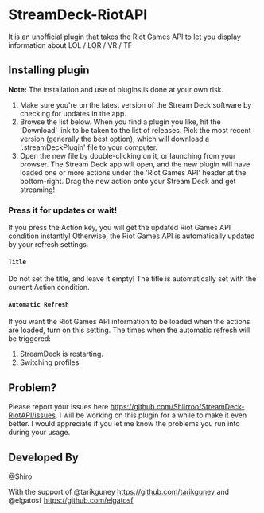 # StreamDeck-RiotAPI
 It is an unofficial plugin that takes the Riot Games API to let you display information about LOL / LOR / VR / TF

## Installing plugin

**Note:** The installation and use of plugins is done at your own risk.

1. Make sure you're on the latest version of the Stream Deck software by checking for updates in the app.
2. Browse the list below. When you find a plugin you like, hit the 'Download' link to be taken to the list of releases. Pick the most recent version (generally the best option), which will download a '.streamDeckPlugin' file to your computer.
3. Open the new file by double-clicking on it, or launching from your browser. The Stream Deck app will open, and the new plugin will have loaded one or more actions under the 'Riot Games API' header at the bottom-right. Drag the new action onto your Stream Deck and get streaming!

### Press it for updates or wait!

If you press the Action key, you will get the updated Riot Games API condition instantly! Otherwise, the Riot Games API is automatically updated by your refresh settings. 

#### `Title`

Do not set the title, and leave it empty! The title is automatically set with the current Action condition.

#### `Automatic Refresh`

If you want the Riot Games API information to be loaded when the actions are loaded, turn on this setting. 
The times when the automatic refresh will be triggered:

1. StreamDeck is restarting.
2. Switching profiles.

## Problem?

Please report your issues here https://github.com/Shiirroo/StreamDeck-RiotAPI/issues. I will be working on this plugin for a while to make it even better. I would appreciate if you let me know the problems you run into during your usage.

## Developed By

@Shiro

With the support of 
                    @tarikguney https://github.com/tarikguney
                and 
                    @elgatosf https://github.com/elgatosf